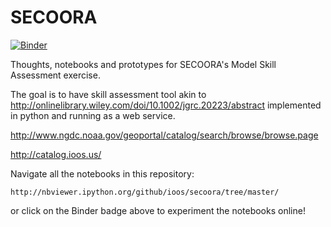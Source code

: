 # SECOORA

[![Binder](http://mybinder.org/badge.svg)](http://mybinder.org/repo/ioos/secoora)

Thoughts, notebooks and prototypes for SECOORA's Model Skill Assessment
exercise.

The goal is to have skill assessment tool akin to
http://onlinelibrary.wiley.com/doi/10.1002/jgrc.20223/abstract
implemented in python and running as a web service.

http://www.ngdc.noaa.gov/geoportal/catalog/search/browse/browse.page

http://catalog.ioos.us/

Navigate all the notebooks in this repository:

    http://nbviewer.ipython.org/github/ioos/secoora/tree/master/

or click on the Binder badge above to experiment the notebooks online!
